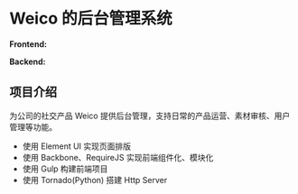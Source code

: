 # Weico 的后台管理系统

**Frontend:**
[<Badge type="tip" text="Element UI" />](https://element-plus.org)
[<Badge type="tip" text="Backbone.js" />](https://backbonejs.org)
[<Badge type="tip" text="RequireJS" />](https://requirejs.org)
[<Badge type="tip" text="Gulp.js" />](https://www.gulpjs.com.cn)

**Backend:**
[<Badge type="tip" text="Python" />](https://www.python.org)
[<Badge type="tip" text="Tornado" />](https://www.tornadoweb.org)

## 项目介绍

为公司的社交产品 Weico 提供后台管理，支持日常的产品运营、素材审核、用户管理等功能。

- 使用 Element UI 实现页面排版
- 使用 Backbone、RequireJS 实现前端组件化、模块化
- 使用 Gulp 构建前端项目
- 使用 Tornado(Python) 搭建 Http Server

